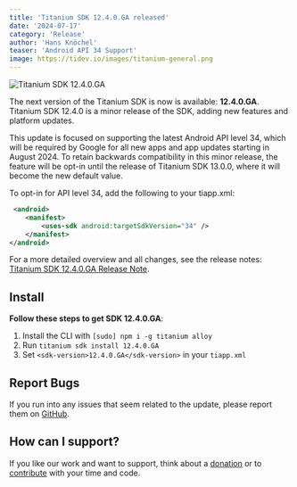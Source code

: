 ```yaml
---
title: 'Titanium SDK 12.4.0.GA released'
date: '2024-07-17'
category: 'Release'
author: 'Hans Knöchel'
teaser: 'Android API 34 Support'
image: https://tidev.io/images/titanium-general.png
---
```


![Titanium SDK 12.4.0.GA](/images/titanium-general.png)

The next version of the Titanium SDK is now is available: <b>12.4.0.GA</b>. Titanium SDK 12.4.0 is a minor release of the SDK, adding new features and platform updates.

This update is focused on supporting the latest Android API level 34, which will be required by Google for all new apps and app updates starting in August 2024.
To retain backwards compatibility in this minor release, the feature will be opt-in until the release of Titanium SDK 13.0.0, where it will become the new default value.

To opt-in for API level 34, add the following to your tiapp.xml:
```xml
 <android>
    <manifest>
        <uses-sdk android:targetSdkVersion="34" />
    </manifest>
</android>
```

For a more detailed overview and all changes, see the release notes: [Titanium SDK 12.4.0.GA Release Note](https://titaniumsdk.com/guide/Titanium_SDK/Titanium_SDK_Release_Notes/Titanium_SDK_Release_Notes_12.x/Titanium_SDK_12.4.0.GA_Release_Note.html).

## Install

**Follow these steps to get SDK 12.4.0.GA**:

1. Install the CLI with `[sudo] npm i -g titanium alloy`
2. Run `titanium sdk install 12.4.0.GA`
3. Set `<sdk-version>12.4.0.GA</sdk-version>` in your `tiapp.xml`

## Report Bugs

If you run into any issues that seem related to the update, please report them on [GitHub](https://github.com/tidev/titanium-sdk/issues).

## How can I support?

If you like our work and want to support, think about a [donation](/donate) or to [contribute](/contribute) with your time and code.
